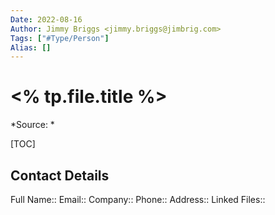 ```yaml
---
Date: 2022-08-16
Author: Jimmy Briggs <jimmy.briggs@jimbrig.com>
Tags: ["#Type/Person"]
Alias: []
---
```


# <% tp.file.title %>

*Source: *

[TOC]

## Contact Details

Full Name::
Email::
Company::
Phone::
Address::
Linked Files::
